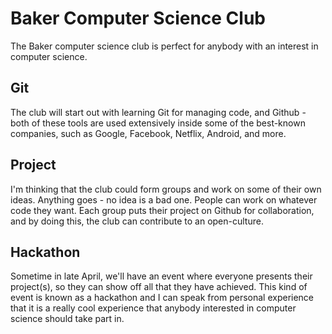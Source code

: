 Baker Computer Science Club
===

The Baker computer science club is perfect for anybody with an interest in
computer science.

Git
---
The club will start out with learning Git for managing code, and Github - both
of these tools are used extensively inside some of the best-known companies,
such as Google, Facebook, Netflix, Android, and more.

Project
---
I'm thinking that the club could form groups and work on some of their own
ideas. Anything goes - no idea is a bad one. People can work on whatever code
they want. Each group puts their project on Github for collaboration, and by
doing this, the club can contribute to an open-culture.

Hackathon
---
Sometime in late April, we'll have an event where everyone presents their
project(s), so they can show off all that they have achieved. This kind of event
is known as a hackathon and I can speak from personal experience that it is a
really cool experience that anybody interested in computer science should take
part in.

